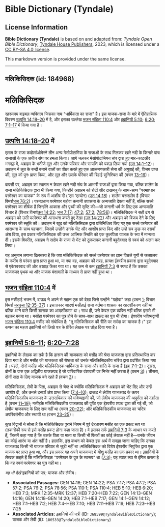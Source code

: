 # Bible Dictionary (Tyndale)

## License Information

**Bible Dictionary (Tyndale)** is based on and adapted from: _Tyndale Open Bible Dictionary_, [Tyndale House Publishers](https://tyndaleopenresources.com/), 2023, which is licensed under a [CC BY-SA 4.0 license](https://creativecommons.org/licenses/by-sa/4.0/legalcode.en).

This markdown version is provided under the same license.



--------------------------------

## मलिकिसिदक (id: 184968)

मलिकिसिदक
=========

रहस्यमय बाइबल व्यक्तित्व जिसका नाम "धार्मिकता का राजा" है। इस याजक\-राजा के बारे में ऐतिहासिक विवरण [उत्पत्ति 14:18–20](https://ref.ly/Gen14:18-Gen14:20) में है, और इसका उल्लेख [भजन संहिता 110:4](https://ref.ly/Ps110:4) और [इब्रानियों 5:10](https://ref.ly/Heb5:10); [6:20](https://ref.ly/Heb6:20); [7:1–17](https://ref.ly/Heb7:1-Heb7:17) में किया गया है।

[उत्पत्ति 14:18–20](https://ref.ly/Gen14:18-Gen14:20) में
---------------------------------------------------------

एलाम के राजा कदोर्लाओमेरने तीन अन्य मेसोपोटामिया के राजाओं के साथ मिलकर खारे नदी के किनारे पांच राजाओं के एक अधीन संघ पर हमला किया। आगे चलकर मेसोपोटामियन संघ द्वारा हुए मार\-काटऔर भगदड़ में, अब्राहम के भतीजे लूत और उनके परिवार और सम्पत्ति को पकड़ लिया गया ([उत 14:1–12](https://ref.ly/Gen14:1-Gen14:12))। अब्राहम ने लूत के बन्दी बनाने वालों का पीछा करते हुए एक आक्रमणकारी सेना की अगुवाई की, विजय प्राप्त की, लूत को पुनः प्राप्त किया, और लूत और उसके परिवार की रिहाई सुनिश्चित की (वचन [13–16](https://ref.ly/Gen14:13-Gen14:16))।

वापसी पर, अब्राहम का स्वागत न केवल खारे नदी संघ के आभारी राजाओं द्वारा किया गया, बल्कि शालेम के राजा मलिकिसिदक द्वारा भी किया गया, जिन्होंने अब्राहम को रोटी और दाखमधु के साथ\-साथ "परमप्रधान परमेश्वर का याजक" के रूप में आशीष दी ('एल ‘एल्योन) ([उत 14:18](https://ref.ly/Gen14:18))। शालेम यरूशलेम है (विचार विमर्श[भज 76:2](https://ref.ly/Ps76:2))। परमप्रधान परमेश्वर यहोवा कनानी उपासना के अन्यजाति देवता नहीं हैं, बल्कि सच्चे परमेश्वर का शीर्षक हैं जिन्होंने आकाश और पृथ्वी की सृष्टि की—जो कनानी धर्म के लिए एक अन्यजाति विचार है (विचार विमर्श[उत 14:22](https://ref.ly/Gen14:22); [भज 7:17](https://ref.ly/Ps7:17); [47:2](https://ref.ly/Ps47:2); [57:2](https://ref.ly/Ps57:2); [78:56](https://ref.ly/Ps78:56))। मलिकिसिदक ने सही ढंग से अब्राहम को उसी परमेश्वर की आराधना करते हुए देखा ([उत 14:22](https://ref.ly/Gen14:22)) और अब्राहम को विजय देने के लिए परमेश्वर की स्तुति की। अब्राहम ने खुद को मलिकिसिदक द्वारा प्रतिनिधित्व किए गए एक सच्चे परमेश्वर की आराधना के साथ पहचाना, जिसमें उन्होंने उनके भेंट और आशीष प्राप्त किए और उन्हें सब कुछ का दसवाँ अंश दिया, इस प्रकार मलिकिसिदक की उच्च आत्मिक स्थिति को एक कुलपिता याजक के रूप में मान्यता दी। इसके विपरीत, अब्राहम ने सदोम के राजा से भेंट को ठुकराकर कनानी बहुदेववाद से स्वयं को अलग कर लिया।

यह अनुमान लगाना दिलचस्प है कि क्या मलिकिसिदक को सच्चे परमेश्वर का ज्ञान पिछले युगों से जलप्रलय के करीब से परंपरा द्वारा प्राप्त हुआ था, या क्या वह, अब्राहम की तरह, प्रत्यक्ष ईश्वरीय प्रकाश द्वारा बहुदेववाद से एकेश्वरवाद की ओर उखाड़ फेंका गया था। यह कम से कम [इब्रानियों 7:3](https://ref.ly/Heb7:3) से स्पष्ट है कि उसका याजकपद पृथक था और याजक वंशावली के माध्यम से प्राप्त नहीं हुआ था।

[भजन संहिता 110:4](https://ref.ly/Ps110:4) में
----------------------------------------------

इस मसीहाई भजन में, दाऊद ने अपने से महान एक को देखा जिसे उन्होंने "यहोवा" कहा (वचन [1](https://ref.ly/Ps110:1); विचार विमर्श [मरकुस 12:35–37](https://ref.ly/Mark12:35-Mark12:37))। इस प्रकार आदर्श मसीहाई राजा वर्तमान शासक का आदर्शीकरण नहीं था बल्कि आने वाले किसी शासक का आदर्शीकरण था। साथ ही, उसे केवल एक व्यक्ति नहीं बल्कि इससे भी बढ़कर बनना था। मसीहा परमेश्वर का पुत्र होने के साथ\-साथ दाऊद का पुत्र भी होगा। ईश्वरीय भविष्यद्वाणी [भजन संहिता 110:4](https://ref.ly/Ps110:4) मसीह को संबोधित है: "तू मलिकिसिदक की रीति पर सर्वदा का याजक है।" इस कथन का महत्व इब्रानियों को लिखे पत्र के प्रेरित लेखक पर छोड़ दिया गया है।

[इब्रानियों 5:6–11](https://ref.ly/Heb5:6-Heb5:11); [6:20–7:28](https://ref.ly/Heb6:20-Heb7:28)
-----------------------------------------------------------------------------------------------

इब्रानियों के लेखक का तर्क है कि हारून की याजकता को मसीह की श्रेष्ठ याजकता द्वारा प्रतिस्थापित कर दिया गया है और मसीह की याजकता की श्रेष्ठता को उनके मलिकिसिदकीय चरित्र द्वारा प्रदर्शित किया गया है। पहले, दोनों मसीह और मलिकिसिदक धार्मिकता के राजा और शांति के राजा हैं ([इब्रा 7:1–2](https://ref.ly/Heb7:1-Heb7:2))। दूसरा, दोनों के पास एक अद्वितीय याजकपद है जो पारिवारिक वंशावली पर निर्भर नहीं करता है (वचन [3](https://ref.ly/Heb7:3))। तीसरा, दोनों सदा के लिए याजक बने रहते हैं (वचन [3](https://ref.ly/Heb7:3))।

मलिकिसिदक, लेवी के पिता, अब्राहम से श्रेष्ठ थे क्योंकि मलिकिसिदक ने अब्राहम को भेंट दिए और उन्हें आशीष दी, और उनसे दसवाँ अंश प्राप्त किया ([7:4–10](https://ref.ly/Heb7:4-Heb7:10)); दाऊद ने लेवीय याजकपद के ऊपर मलिकिसिदकीय याजकपद के उत्तराधिकार की भविष्यद्वाणी की, जो लेवीय याजकपद की अपूर्णता को दर्शाता है (वचन [11–19](https://ref.ly/Heb7:11-Heb7:19)); मसीहके मलिकिसिदकीय याजकपद की पुष्टि एक ईश्वरीय शपथ द्वारा की गई थी, जो लेवीय याजकपद के लिए सच नहीं था (वचन [20–22](https://ref.ly/Heb7:20-Heb7:22)); और मलिकिसिदकीय याजकपद का चरित्र अपरिवर्तनीय और स्थायी था (वचन [23–25](https://ref.ly/Heb7:23-Heb7:25))।

कुछ विद्वानों ने सोचा है कि मलिकिसिदक पुराने नियम में पूर्व देहधारण मसीह का एक प्रकट रूप था (तकनीकी रूप से इसे मसीह प्रकट होना कहा जाता है)। वे इसका तर्क [इब्रानियों 7:3](https://ref.ly/Heb7:3) के आधार पर करते हैं, जिसमें कहा गया है कि उसके पिता या माता या किसी भी पितरों का कोई लेखक नहीं है—उनके जीवन का कोई आरंभ या अंत नहीं है। हालांकि, इस कथन को केवल इस अर्थ में समझा जाना चाहिए कि उनका याजकपद किसी भी याजक परिवार से जुड़ी नहीं था।मलिकिसिदक को विशेष ईश्वरीय नियुक्ति द्वारा एक याजक पद प्राप्त हुआ था, और इस प्रकार वह अपने याजकपद में यीशु मसीह का एक प्रकार था। इब्रानियों के लेखक कहते हैं कि मलिकिसिदक "परमेश्वर के पुत्र के स्वरूप" था ([7:3](https://ref.ly/Heb7:3)); यह स्पष्ट रूप से इंगित करता है कि वह स्वयं परमेश्वर का पुत्र नहीं था।

*यह भी देखें* इब्रानियों को पत्र; याजक और लेवीय।

* **Associated Passages:** GEN 14:18; GEN 14:22; PSA 7:17; PSA 47:2; PSA 57:2; PSA 76:2; PSA 78:56; PSA 110:1; PSA 110:4; HEB 5:10; HEB 6:20; HEB 7:3; MRK 12:35–MRK 12:37; HEB 7:20–HEB 7:22; GEN 14:13–GEN 14:16; GEN 14:18–GEN 14:20; HEB 7:1–HEB 7:17; GEN 14:1–GEN 14:12; HEB 7:1–HEB 7:2; HEB 7:4–HEB 7:10; HEB 7:11–HEB 7:19; HEB 7:23–HEB 7:25
* **Associated Articles:** इब्रानियों की पत्री  (ID: `368599@TyndaleBibleDictionary`); याजक और लेवी (ID: `180533@TyndaleBibleDictionary`)


